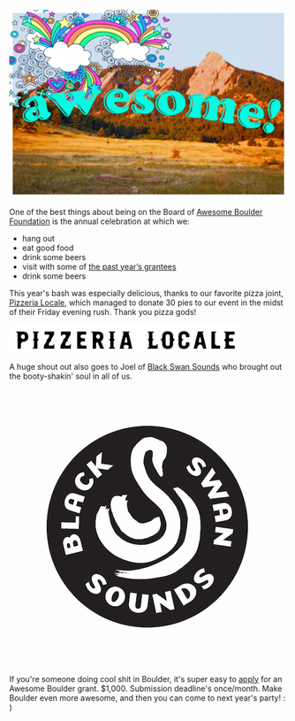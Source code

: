 ![awesome.jpg](assets/b.jpeg) 

One of the best things about being on the Board of [Awesome Boulder Foundation](http://www.awesomeboulder.org/) is the annual celebration at which we:

- hang out
- eat good food
- drink some beers
- visit with some of [the past year’s grantees](http://www.awesomefoundation.org/en/chapters/boulder)
- drink some beers 

This year's bash was especially delicious, thanks to our favorite pizza joint, [Pizzeria Locale](http://localeboulder.com/), which managed to donate 30 pies to our event in the midst of their Friday evening rush. Thank you pizza gods!  

![pizzerialocale.jpg](assets/c.jpeg) 

A huge shout out also goes to Joel of [Black Swan Sounds](http://www.blackswansounds.com/) who brought out the booty-shakin' soul in all of us.

![blackswan.jpg](assets/d.jpeg) 

If you're someone doing cool shit in Boulder, it's super easy to [apply](http://www.awesomefoundation.org//submissions/new) for an Awesome Boulder grant. $1,000. Submission deadline's once/month. Make Boulder even more awesome, and then you can come to next year's party! : )



